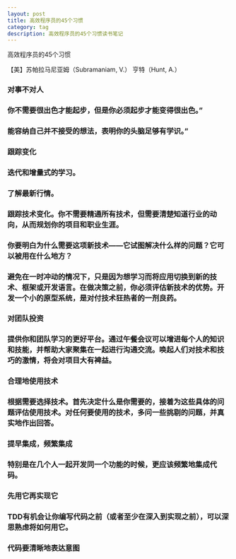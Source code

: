 ```yaml
---
layout: post
title: 高效程序员的45个习惯
category: tag
description: 高效程序员的45个习惯读书笔记
---
```


高效程序员的45个习惯

【美】苏帕拉马尼亚姆（Subramaniam, V.） 亨特（Hunt, A.）

### 对事不对人


### 你不需要很出色才能起步，但是你必须起步才能变得很出色。”



### 能容纳自己并不接受的想法，表明你的头脑足够有学识。”

### 跟踪变化


### 迭代和增量式的学习。


### 了解最新行情。

### 跟踪技术变化。你不需要精通所有技术，但需要清楚知道行业的动向，从而规划你的项目和职业生涯。

###  你要明白为什么需要这项新技术——它试图解决什么样的问题？它可以被用在什么地方？


### 避免在一时冲动的情况下，只是因为想学习而将应用切换到新的技术、框架或开发语言。在做决策之前，你必须评估新技术的优势。开发一个小的原型系统，是对付技术狂热者的一剂良药。

### 对团队投资


### 提供你和团队学习的更好平台。通过午餐会议可以增进每个人的知识和技能，并帮助大家聚集在一起进行沟通交流。唤起人们对技术和技巧的激情，将会对项目大有裨益。

### 合理地使用技术

### 根据需要选择技术。首先决定什么是你需要的，接着为这些具体的问题评估使用技术。对任何要使用的技术，多问一些挑剔的问题，并真实地作出回答。

### 提早集成，频繁集成

### 特别是在几个人一起开发同一个功能的时候，更应该频繁地集成代码。

### 先用它再实现它

### TDD有机会让你编写代码之前（或者至少在深入到实现之前），可以深思熟虑将如何用它。

### 代码要清晰地表达意图
